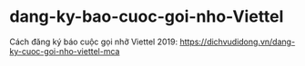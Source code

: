 # dang-ky-bao-cuoc-goi-nho-Viettel
Cách đăng ký báo cuộc gọi nhỡ Viettel 2019: https://dichvudidong.vn/dang-ky-cuoc-goi-nho-viettel-mca
